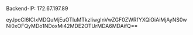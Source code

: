 

Backend-IP: 172.67.197.89

<!-- START BACKEND DATA -->
eyJpcCI6ICIxMDQuMjEuOTIuMTkzIiwgInVwZGF0ZWRfYXQiOiAiMjAyNS0wNi0xOFQyMDo1NDoxMi42MDE2OTUrMDA6MDAifQ==
<!-- END BACKEND DATA -->
